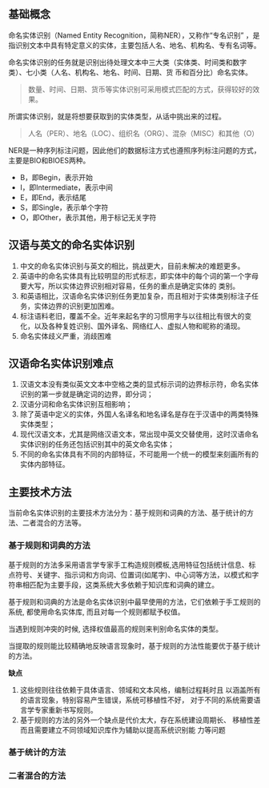 ## 基础概念

命名实体识别（Named Entity Recognition，简称NER），又称作“专名识别” ，是指识别文本中具有特定意义的实体，主要包括人名、地名、机构名、专有名词等。

命名实体识别的任务就是识别出待处理文本中三大类（实体类、时间类和数字类）、七小类（人名、机构名、地名、时间、日期、货 币和百分比）命名实体。 

> 数量、时间、日期、货币等实体识别可采用模式匹配的方式，获得较好的效果。

所谓实体识别，就是将想要获取到的实体类型，从话中挑出来的过程。

> 人名（PER）、地名（LOC）、组织名（ORG）、混杂（MISC）和其他（O）

NER是一种序列标注问题，因此他们的数据标注方式也遵照序列标注问题的方式，主要是BIO和BIOES两种。

- B，即Begin，表示开始
- I，即Intermediate，表示中间
- E，即End，表示结尾
- S，即Single，表示单个字符
- O，即Other，表示其他，用于标记无关字符

## 汉语与英文的命名实体识别

1. 中文的命名实体识别与英文的相比，挑战更大，目前未解决的难题更多。
2. 英语中的命名实体具有比较明显的形式标志，即实体中的每个词的第一个字母要大写，所以实体边界识别相对容易，任务的重点是确定实体的 类别。
3. 和英语相比，汉语命名实体识别任务更加复杂，而且相对于实体类别标注子任务，实体边界的识别更加困难。
4. 标注语料老旧，覆盖不全。近年来起名字的习惯用字与以往相比有很大的变化，以及各种复姓识别、国外译名、网络红人、虚拟人物和昵称的涌现。
5. 命名实体歧义严重，消歧困难

## 汉语命名实体识别难点

1. 汉语文本没有类似英文文本中空格之类的显式标示词的边界标示符，命名实体识别的第一步就是确定词的边界，即分词；
2. 汉语分词和命名实体识别互相影响；
3. 除了英语中定义的实体，外国人名译名和地名译名是存在于汉语中的两类特殊实体类型；
4. 现代汉语文本，尤其是网络汉语文本，常出现中英文交替使用，这时汉语命名实体识别的任务还包括识别其中的英文命名实体；
5. 不同的命名实体具有不同的内部特征，不可能用一个统一的模型来刻画所有的实体内部特征。

## 主要技术方法

当前命名实体识别的主要技术方法分为：基于规则和词典的方法、基于统计的方法、二者混合的方法等。

### 基于规则和词典的方法

基于规则的方法多采用语言学专家手工构造规则模板,选用特征包括统计信息、标点符号、关键字、指示词和方向词、位置词(如尾字)、中心词等方法，以模式和字符串相匹配为主要手段，这类系统大多依赖于知识库和词典的建立。

基于规则和词典的方法是命名实体识别中最早使用的方法，它们依赖于手工规则的系统, 都使用命名实体库, 而且对每一个规则都赋予权值。 

当遇到规则冲突的时候, 选择权值最高的规则来判别命名实体的类型。

当提取的规则能比较精确地反映语言现象时，基于规则的方法性能要优于基于统计的方法。

**缺点**

1. 这些规则往往依赖于具体语言、领域和文本风格，编制过程耗时且 以涵盖所有的语言现象，特别容易产生错误，系统可移植性不好， 对于不同的系统需要语言学专家重新书写规则。
2. 基于规则的方法的另外一个缺点是代价太大，存在系统建设周期长、 移植性差而且需要建立不同领域知识库作为辅助以提高系统识别能 力等问题

### 基于统计的方法



### 二者混合的方法